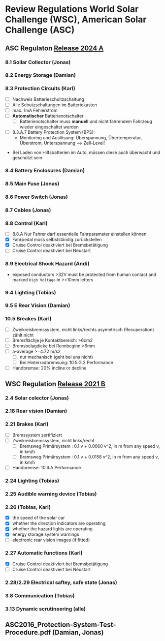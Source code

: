 # Review Regulations World Solar Challenge (WSC), American Solar Challenge (ASC)

## ASC Regulaton [Release 2024 A](asc/ASC2024-Regs-EXTERNAL-RELEASE-A.pdf)
### 8.1 Sollar Collector (Jonas)
### 8.2 Energy Storage (Damian)
### 8.3 Protection Circuits (Karl)

- [ ] Nachweis Batterieschultzschaltung
- [ ] Alle Schutzschaltungen im Batteriekasten
- [ ] max. 1mA Fehlerstrom
- [ ] **Automatischer** Batterienotschalter
  - [ ]  Batterienotschalter muss **manuell** und nicht fahrendem Fahrzeug wieder eingeschaltet werden
- [ ] 8.3.A.7 Battery Protection System (BPS): 
  - Monitoring und Auslösung: Überspannung, Übertemperatur, Überstrom, Unterspannung --> Zell-Level!
- Bei Laden von Hilfsbatterien im Auto, müssen diese auch überwacht und geschützt sein


### 8.4 Battery Enclosures (Damian)
### 8.5 Main Fuse (Jonas)
### 8.6 Power Switch (Jonas)
### 8.7 Cables (Jonas)
### 8.8 Control (Karl)
- [ ] 8.8.A Nur Fahrer darf essentielle Fahrparameter einstellen können
- [x] Fahrpedal muss selbstständig zurückstellen
- [x] Cruise Control deaktiviert bei Bremsbetätigung
- [ ] Cruise Control deaktiviert bei Neustart 

### 8.9 Electrical Shock Hazard (Andi)
- exposed conductors >32V must be protected from human contact and marked `High Voltage` in >=10mm letters
### 9.4 Lighting (Tobias)
### 9.5 E Rear Vision (Damian)
### 10.5 Breakes (Karl)
- [ ] Zweikreisbremssystem, nicht links/rechts asymetrisch (Recuperation) zählt nicht
- [ ] Bremsflächje je Kontaktbereich: >6cm2
- [ ] Bremsbelagdicke bei Rennbeginn >6mm
- [ ] a-average >=4.72 m/s2 
  - [ ]  nur mechanisch (geht bei uns nicht)
  - [ ] Bei Hinterradbremsung: 10.5.G.2 Performance
 - [ ] Handbremse: 20% incline or decline

## WSC Regulation [Release 2021 B](wsc/2021_bwsc_regulations_release_version_1_19062020.pdf)
### 2.4 Solar colector (Jonas)
### 2.18 Rear vision (Damian)
### 2.21 Brakes (Karl)
- [ ] Bremssystem zertifiziert
- [ ] Zweikreisbremssystem, nicht links/recht
  - [ ] Bremsweg Primärsystem : 0.1 v + 0.0060 v^2, in m from any speed v, in km/h
  - [ ] Bremsweg Primärsystem : 0.1 v + 0.0158 v^2, in m from any speed v, in km/h
- [ ] Handbremse: 10.6.A Performance

### 2.24 Lighting (Tobias)
### 2.25 Audible warning device (Tobias)
### 2.26 (Tobias, Karl)
- [x] the speed of the solar car
- [x] whether the direction indicators are operating
- [x] whether the hazard lights are operating
- [x] energy storage system warnings
- [ ] electronic rear vision images (if fitted)

### 2.27 Automatic functions (Karl)
- [x] Cruise Control deaktiviert bei Bremsbetätigung
- [ ] Cruise Control deaktiviert bei Neustart 

### 2.28/2.29 Electrical saftey, safe state (Jonas)
### 3.8 Communication (Tobias)
### 3.13 Dynamic scrutineering (alle)

## ASC2016_Protection-System-Test-Procedure.pdf (Damian, Jonas)
